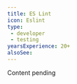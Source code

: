 ```yaml
---
title: ES Lint
icon: Eslint
type:
 - developer
 - testing
yearsExperience: 20+
alsoSee:
---
```


Content pending
